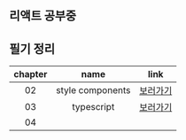 ## 리액트 공부중

## 필기 정리

| chapter |       name       |                     link                      |
| :-----: | :--------------: | :-------------------------------------------: |
|   02    | style components | [보러가기](./00_TIL/2_STYLED%20COMPONENTS.md) |
|   03    |    typescript    |     [보러가기](./00_TIL/3_Typescript.md)      |
|   04    |                  |                                               |
